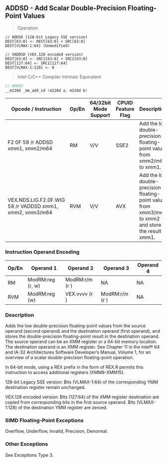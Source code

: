 ## ADDSD - Add Scalar Double-Precision Floating-Point Values 
> Operation 

``` slim
// ADDSD (128-bit Legacy SSE version)
DEST[63:0] <- DEST[63:0] + SRC[63:0]
DEST[VLMAX-1:64] (Unmodified)

// VADDSD (VEX.128 encoded version)
DEST[63:0] <- SRC1[63:0] + SRC2[63:0]
DEST[127:64] <- SRC1[127:64]
DEST[VLMAX-1:128] <- 0
```

> Intel C/C++ Compiler Intrinsic Equivalent

``` c
// ADDSD
__m128d _mm_add_sd (m128d a, m128d b)
```

Opcode / Instruction | Op/En | 64/32bit Mode Support | CPUID Feature Flag | Description
-------------------- | ----- | ----------- | --------------- | -----------
F2 0F 58 /r ADDSD xmm1, xmm2/m64 | RM   |   V/V     |          SSE2      |      Add the low double-precision floating-point value from xmm2/m64 to xmm1.
VEX.NDS.LIG.F2.0F.WIG 58 /r VADDSD xmm1, xmm2, xmm3/m64 | RVM  | V/V     |          AVX      |       Add the low double-precision floating-point value from xmm3/mem to xmm2 and store the result in xmm1.

### Instruction Operand Encoding
Op/En  | Operand 1  | Operand 2  | Operand 3  | Operand 4
------ | ---------- | ---------- | ---------- | ---------
RM         |          ModRM:reg (r, w)        |                  ModRM:r/m (r )           |                           NA                     |                          NA
RVM         |          ModRM:reg (w)           |                  VEX.vvvv (r )            |                 ModRM:r/m (r )                   |                  NA

### Description
Adds the low double-precision floating-point values from the source operand (second operand) and the destination 
operand (first operand), and stores the double-precision floating-point result in the destination operand. 
The source operand can be an XMM register or a 64-bit memory location. The destination operand is an XMM 
register. See Chapter 11 in the Intel® 64 and IA-32 Architectures Software Developer’s Manual, Volume 1, for an 
overview of a scalar double-precision floating-point operation.

In 64-bit mode, using a REX prefix in the form of REX.R permits this instruction to access additional registers 
(XMM8-XMM15).

128-bit Legacy SSE version: Bits (VLMAX-1:64) of the corresponding YMM destination register remain unchanged.

VEX.128 encoded version: Bits (127:64) of the XMM register destination are copied from corresponding bits in the 
first source operand. Bits (VLMAX-1:128) of the destination YMM register are zeroed. 

### SIMD Floating-Point Exceptions
Overflow, Underflow, Invalid, Precision, Denormal.

### Other Exceptions
See Exceptions Type 3.

